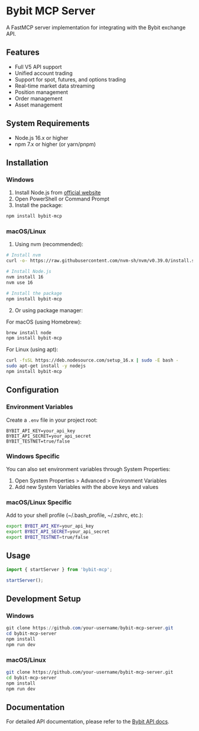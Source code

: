 # Bybit MCP Server

A FastMCP server implementation for integrating with the Bybit exchange API.

## Features

- Full V5 API support
- Unified account trading
- Support for spot, futures, and options trading
- Real-time market data streaming
- Position management
- Order management
- Asset management

## System Requirements

- Node.js 16.x or higher
- npm 7.x or higher (or yarn/pnpm)

## Installation

### Windows

1. Install Node.js from [official website](https://nodejs.org/)
2. Open PowerShell or Command Prompt
3. Install the package:
```powershell
npm install bybit-mcp
```

### macOS/Linux

1. Using nvm (recommended):
```bash
# Install nvm
curl -o- https://raw.githubusercontent.com/nvm-sh/nvm/v0.39.0/install.sh | bash

# Install Node.js
nvm install 16
nvm use 16

# Install the package
npm install bybit-mcp
```

2. Or using package manager:

For macOS (using Homebrew):
```bash
brew install node
npm install bybit-mcp
```

For Linux (using apt):
```bash
curl -fsSL https://deb.nodesource.com/setup_16.x | sudo -E bash -
sudo apt-get install -y nodejs
npm install bybit-mcp
```

## Configuration

### Environment Variables

Create a `.env` file in your project root:

```env
BYBIT_API_KEY=your_api_key
BYBIT_API_SECRET=your_api_secret
BYBIT_TESTNET=true/false
```

### Windows Specific

You can also set environment variables through System Properties:
1. Open System Properties > Advanced > Environment Variables
2. Add new System Variables with the above keys and values

### macOS/Linux Specific

Add to your shell profile (~/.bash_profile, ~/.zshrc, etc.):
```bash
export BYBIT_API_KEY=your_api_key
export BYBIT_API_SECRET=your_api_secret
export BYBIT_TESTNET=true/false
```

## Usage

```typescript
import { startServer } from 'bybit-mcp';

startServer();
```

## Development Setup

### Windows
```powershell
git clone https://github.com/your-username/bybit-mcp-server.git
cd bybit-mcp-server
npm install
npm run dev
```

### macOS/Linux
```bash
git clone https://github.com/your-username/bybit-mcp-server.git
cd bybit-mcp-server
npm install
npm run dev
```

## Documentation

For detailed API documentation, please refer to the [Bybit API docs](https://bybit-exchange.github.io/docs/zh-TW/v5/intro).

